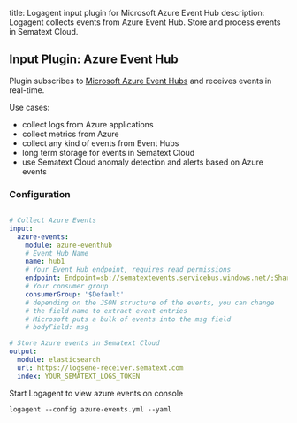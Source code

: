 title: Logagent input plugin for Microsoft Azure Event Hub 
description: Logagent collects events from Azure Event Hub. Store and process events in Sematext Cloud. 

## Input Plugin: Azure Event Hub

Plugin subscribes to [Microsoft Azure Event Hubs](https://docs.microsoft.com/en-us/azure/event-hubs/event-hubs-about) and receives events in real-time. 

Use cases: 

- collect logs from Azure applications 
- collect metrics from Azure
- collect any kind of events from Event Hubs
- long term storage for events in Sematext Cloud
- use Sematext Cloud anomaly detection and alerts based on Azure events 

### Configuration

```yaml

# Collect Azure Events
input:
  azure-events: 
    module: azure-eventhub
    # Event Hub Name
    name: hub1
    # Your Event Hub endpoint, requires read permissions 
    endpoint: Endpoint=sb://sematextevents.servicebus.windows.net/;SharedAccessKeyName=RootManageSharedAccessKey;SharedAccessKey=oahU9gjxqXvIpvJbOOU/UiTI+cyTY1kKqib43jMXnMQ=
    # Your consumer group
    consumerGroup: '$Default'
    # depending on the JSON structure of the events, you can change 
    # the field name to extract event entries
    # Microsoft puts a bulk of events into the msg field
    # bodyField: msg

# Store Azure events in Sematext Cloud
output: 
  module: elasticsearch
  url: https://logsene-receiver.sematext.com
  index: YOUR_SEMATEXT_LOGS_TOKEN

```

Start Logagent to view azure events on console

```
logagent --config azure-events.yml --yaml 
```
